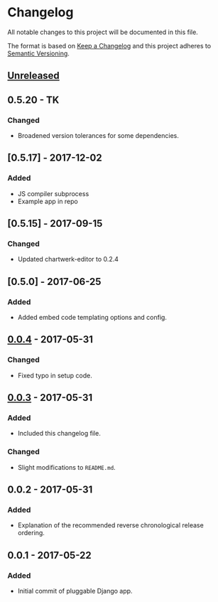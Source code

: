 # Changelog
All notable changes to this project will be documented in this file.

The format is based on [Keep a Changelog](http://keepachangelog.com/)
and this project adheres to [Semantic Versioning](http://semver.org/).

## [Unreleased]

## 0.5.20 - TK
### Changed
- Broadened version tolerances for some dependencies.

## [0.5.17] - 2017-12-02
### Added
- JS compiler subprocess
- Example app in repo

## [0.5.15] - 2017-09-15
### Changed
- Updated chartwerk-editor to 0.2.4

## [0.5.0] - 2017-06-25
### Added
- Added embed code templating options and config.

## [0.0.4] - 2017-05-31
### Changed
- Fixed typo in setup code.

## [0.0.3] - 2017-05-31
### Added
- Included this changelog file.

### Changed
- Slight modifications to `README.md`.

## 0.0.2 - 2017-05-31
### Added
- Explanation of the recommended reverse chronological release ordering.

## 0.0.1 - 2017-05-22
### Added
- Initial commit of pluggable Django app.

[Unreleased]: https://github.com/DallasMorningNews/django-chartwerk/compare/v0.0.4...HEAD
[0.0.4]: https://github.com/DallasMorningNews/django-chartwerk/compare/v0.0.3...v0.0.4
[0.0.3]: https://github.com/DallasMorningNews/django-chartwerk/compare/v0.0.2...v0.0.3
